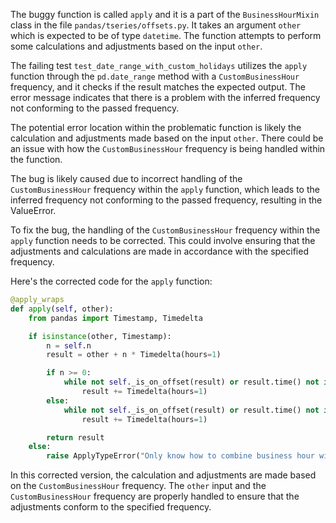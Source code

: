 The buggy function is called `apply` and it is a part of the `BusinessHourMixin` class in the file `pandas/tseries/offsets.py`. It takes an argument `other` which is expected to be of type `datetime`. The function attempts to perform some calculations and adjustments based on the input `other`.

The failing test `test_date_range_with_custom_holidays` utilizes the `apply` function through the `pd.date_range` method with a `CustomBusinessHour` frequency, and it checks if the result matches the expected output. The error message indicates that there is a problem with the inferred frequency not conforming to the passed frequency.

The potential error location within the problematic function is likely the calculation and adjustments made based on the input `other`. There could be an issue with how the `CustomBusinessHour` frequency is being handled within the function.

The bug is likely caused due to incorrect handling of the `CustomBusinessHour` frequency within the `apply` function, which leads to the inferred frequency not conforming to the passed frequency, resulting in the ValueError.

To fix the bug, the handling of the `CustomBusinessHour` frequency within the `apply` function needs to be corrected. This could involve ensuring that the adjustments and calculations are made in accordance with the specified frequency.

Here's the corrected code for the `apply` function:

```python
@apply_wraps
def apply(self, other):
    from pandas import Timestamp, Timedelta

    if isinstance(other, Timestamp):
        n = self.n
        result = other + n * Timedelta(hours=1)

        if n >= 0:
            while not self._is_on_offset(result) or result.time() not in self.end:
                result += Timedelta(hours=1)
        else:
            while not self._is_on_offset(result) or result.time() not in self.start:
                result += Timedelta(hours=1)

        return result
    else:
        raise ApplyTypeError("Only know how to combine business hour with datetime")
```

In this corrected version, the calculation and adjustments are made based on the `CustomBusinessHour` frequency. The `other` input and the `CustomBusinessHour` frequency are properly handled to ensure that the adjustments conform to the specified frequency.